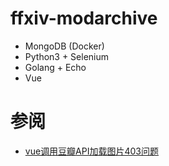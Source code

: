 # ffxiv-modarchive

- MongoDB (Docker)
- Python3 + Selenium
- Golang + Echo
- Vue

# 参阅
- [vue调用豆瓣API加载图片403问题](https://my.oschina.net/u/4255039/blog/3590544)
